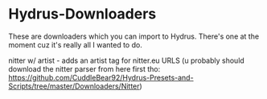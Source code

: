 # Hydrus-Downloaders

These are downloaders which you can import to Hydrus. There's one at the moment cuz it's really all I wanted to do.

nitter w/ artist - adds an artist tag for nitter.eu URLS (u probably should download the nitter parser from here first tho: https://github.com/CuddleBear92/Hydrus-Presets-and-Scripts/tree/master/Downloaders/Nitter)
